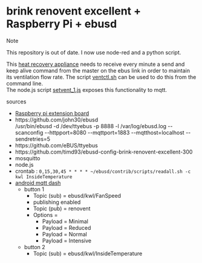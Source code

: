 # brink renovent excellent + Raspberry Pi + ebusd</br>
> [!NOTE]
> This repository is out of date. I now use node-red and a python script.
<p>This <a href="https://www.thermad-brink.be/nl-BE/renovent-excellent/9/25/">heat recovery appliance</a> needs to receive every minute a send and keep alive command from the master on the ebus link in order to maintain its ventilation flow rate.  The script <ins>ventctl.sh</ins> can be used to do this from the command line.<br />
The node.js script <ins>setvent_1.js</ins> exposes this functionality to mqtt.</p>
<p>sources
<ul>
	<li><a href="https://forum.fhem.de/index.php/topic,84636.0.html">Raspberry pi extension board</a></li>
	<li>https://github.com/john30/ebusd<br />
	/usr/bin/ebusd -d /dev/ttyebus -p 8888 -l /var/log/ebusd.log --scanconfig --httpport=8080 --mqttport=1883 --mqtthost=localhost --sendretries=5</li>
	<li>https://github.com/eBUS/ttyebus</li>
	<li>https://github.com/timd93/ebusd-config-brink-renovent-excellent-300</li>
	<li>mosquitto</li>
	<li>node.js</li>
	<li>crontab : <code>0,15,30,45 * * * * ~/ebusd/contrib/scripts/readall.sh -c kwl InsideTemperature</code></li>
	<li><a href="https://play.google.com/store/apps/details?id=net.routix.mqttdash&hl=nl">android mqtt dash</a>
	<ul>
		<li>button 1
		<ul>
			<li>Topic (sub) = ebusd/kwl/FanSpeed</li>
			<li>publishing enabled</li>
			<li>Topic (pub) = renovent</li>
			<li>Options =
			<ul>
				<li>Payload = Minimal</li>
				<li>Payload = Reduced</li>
				<li>Payload = Normal</li>
				<li>Payload = Intensive</li>
			</ul></li>    
		</ul></li>
		<li>button 2
		<ul>
			<li>Topic (sub) = ebusd/kwl/InsideTemperature</li>
		</ul></li>
	</ul></li>
</ul></p>

